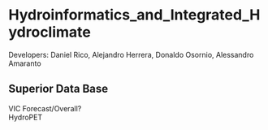 # Hydroinformatics_and_Integrated_Hydroclimate
Developers: Daniel Rico, Alejandro Herrera, Donaldo Osornio, Alessandro Amaranto


Superior Data Base<br/>
-



VIC Forecast/Overall?<br/> 
HydroPET<br/>
